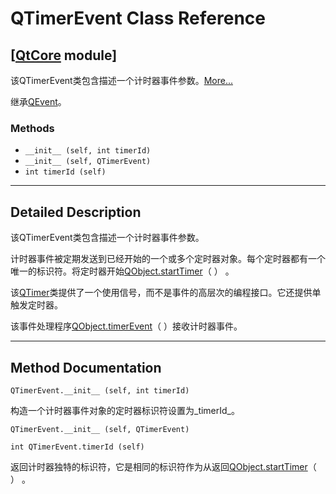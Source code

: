 # QTimerEvent Class Reference

## [[QtCore](index.htm) module]

该QTimerEvent类包含描述一个计时器事件参数。[More...](#details)

继承[QEvent](qevent.html)。

### Methods

*   `__init__ (self, int timerId)`
*   `__init__ (self, QTimerEvent)`
*   `int timerId (self)`

* * *

## Detailed Description

该QTimerEvent类包含描述一个计时器事件参数。

计时器事件被定期发送到已经开始的一个或多个定时器对象。每个定时器都有一个唯一的标识符。将定时器开始[QObject.startTimer](qobject.html#startTimer)（ ） 。

该[QTimer](qtimer.html)类提供了一个使用信号，而不是事件的高层次的编程接口。它还提供单触发定时器。

该事件处理程序[QObject.timerEvent](qobject.html#timerEvent)（ ）接收计时器事件。

* * *

## Method Documentation

```
QTimerEvent.__init__ (self, int timerId)
```

构造一个计时器事件对象的定时器标识符设置为_timerId_。

```
QTimerEvent.__init__ (self, QTimerEvent)
```

```
int QTimerEvent.timerId (self)
```

返回计时器独特的标识符，它是相同的标识符作为从返回[QObject.startTimer](qobject.html#startTimer)（ ） 。